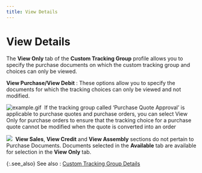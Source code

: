 ```yaml
---
title: View Details
---
```


# View Details


The **View Only** tab of the **Custom Tracking Group** profile allows  you to specify the purchase documents on which the custom tracking group  and choices can only be viewed.


**View Purchase/View Debit**
: These options allow you to specify the documents  for which the tracking choices can only be viewed and not modified.


![example.gif]({{site.ct_baseurl}}/img/example.gif)  If  the tracking group called ‘Purchase Quote Approval’  is applicable to purchase quotes and purchase orders, you can select View  Only for purchase orders to ensure that the tracking choice for a purchase  quote cannot be modified when the quote is converted into an order


![]({{site.ct_baseurl}}/img/note.gif)  **View Sales**,  **View Credit** and **View 
 Assembly** sections do not pertain to Purchase Documents. Documents  selected in the **Available** tab  are available for selection in the **View 
 Only** tab.


{:.see_also}
See also
: [Custom  Tracking Group Details]({{site.ct_baseurl}}/document-tracking/tracking-purchase-documents/custom_tracking_group_details_for_purchase_documents.html)
